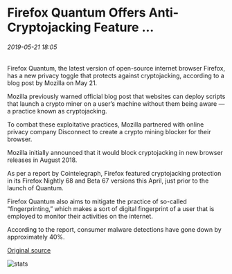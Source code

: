 # Firefox Quantum Offers Anti-Cryptojacking Feature ...

###### 2019-05-21 18:05

Firefox Quantum, the latest version of open-source internet browser Firefox, has a new privacy toggle that protects against cryptojacking, according to a blog post by Mozilla on May 21.

Mozilla previously warned official blog post that websites can deploy scripts that launch a crypto miner on a user’s machine without them being aware — a practice known as cryptojacking.

To combat these exploitative practices, Mozilla partnered with online privacy company Disconnect to create a crypto mining blocker for their browser.

Mozilla initially announced that it would block cryptojacking in new browser releases in August 2018.

As per a report by Cointelegraph, Firefox featured cryptojacking protection in its Firefox Nightly 68 and Beta 67 versions this April, just prior to the launch of Quantum.

Firefox Quantum also aims to mitigate the practice of so-called “fingerprinting,” which makes a sort of digital fingerprint of a user that is employed to monitor their activities on the internet.

According to the report, consumer malware detections have gone down by approximately 40%.

[Original source](https://cointelegraph.com/news/firefox-quantum-offers-anti-cryptojacking-feature)

![stats](https://c.statcounter.com/11760860/0/a89fa40b/1/ "stats")